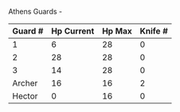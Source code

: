 Athens Guards -

| Guard # | Hp Current | Hp Max | Knife # |
| ------- | ---------- | ------ | ------- |
| 1       | 6         | 28     | 0       |
| 2       | 28         | 28     | 0       |
| 3       | 14         | 28     | 0       |
| Archer  | 16         | 16     | 2       |
| Hector  | 0         | 16     | 0       | 

